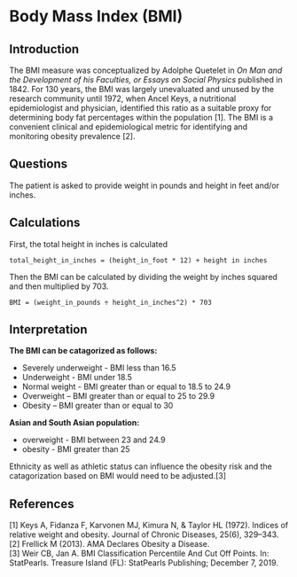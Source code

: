 # Body Mass Index (BMI)

## Introduction 

The BMI measure was conceptualized by Adolphe Quetelet in *On Man and the Development of his Faculties, or Essays on Social Physics* published in 1842. For 130 years, the BMI was largely unevaluated and unused by the research community until 1972, when Ancel Keys, a nutritional epidemiologist and physician, identified this ratio as a suitable proxy for determining body fat percentages within the population [1]. The BMI is a convenient clinical and epidemiological metric for identifying and monitoring obesity prevalence [2].

## Questions

The patient is asked to provide weight in pounds and height in feet and/or inches. 

## Calculations

First, the total height in inches is calculated

```
total_height_in_inches = (height_in_foot * 12) + height in inches
```

Then the BMI can be calculated by dividing the weight by inches squared and then multiplied by 703.

```
BMI = (weight_in_pounds ÷ height_in_inches^2) * 703
```

## Interpretation

**The BMI can be catagorized as follows:**
- Severely underweight - BMI less than 16.5
- Underweight - BMI under 18.5 
- Normal weight - BMI greater than or equal to 18.5 to 24.9 
- Overweight – BMI greater than or equal to 25 to 29.9 
- Obesity – BMI greater than or equal to 30 

**Asian and South Asian population:**
- overweight - BMI between 23 and 24.9 
- obesity - BMI greater than 25 

Ethnicity as well as athletic status can influence the obesity risk and the catagorization based on BMI would need to be adjusted.[3] 

## References
[1] Keys A, Fidanza F, Karvonen MJ, Kimura N, & Taylor HL (1972). Indices of relative weight and obesity. Journal of Chronic Diseases, 25(6), 329–343.\
[2] Frellick M (2013). AMA Declares Obesity a Disease.\
[3] Weir CB, Jan A. BMI Classification Percentile And Cut Off Points. In: StatPearls. Treasure Island (FL): StatPearls Publishing; December 7, 2019.
